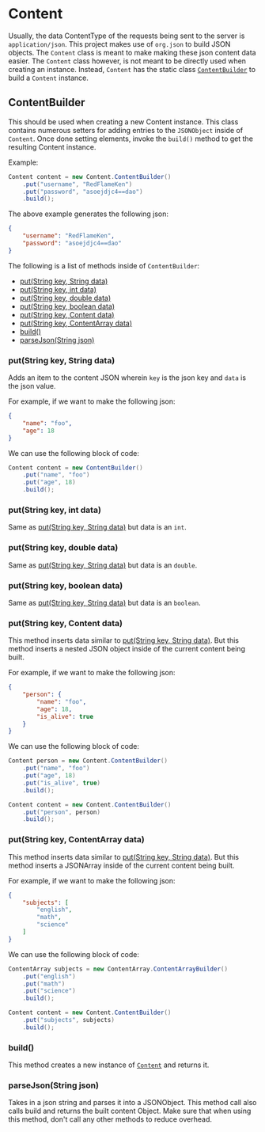 # Content
Usually, the data ContentType of the requests being sent to the server is
`application/json`. This project makes use of `org.json` to build JSON objects.
The `Content` class is meant to make making these json content data easier. The
`Content` class however, is not meant to be directly used when creating an
instance. Instead, `Content` has the static class
[`ContentBuilder`](#contentbuilder) to build a `Content` instance.

## ContentBuilder
This should be used when creating a new Content instance. This class contains
numerous setters for adding entries to the `JSONObject` inside of `Content`.
Once done setting elements, invoke the `build()` method to get the resulting
Content instance.

Example:
```java
Content content = new Content.ContentBuilder()
    .put("username", "RedFlameKen")
    .put("password", "asoejdjc4==dao")
    .build();
```
The above example generates the following json:
```json
{
    "username": "RedFlameKen",
    "password": "asoejdjc4==dao"
}
```

The following is a list of methods inside of `ContentBuilder`:
* [put(String key, String data)](#put-string-key-string-data)
* [put(String key, int data)](#put-string-key-int-data)
* [put(String key, double data)](#put-string-key-double-data)
* [put(String key, boolean data)](#put-string-key-boolean-data)
* [put(String key, Content data)](#put-string-key-content-data)
* [put(String key, ContentArray data)](#put-string-key-contentarray-data)
* [build()](#build)
* [parseJson(String json)](#parsejson-string-json)

### put(String key, String data)
Adds an item to the content JSON wherein `key` is the json key and `data` is
the json value.

For example, if we want to make the following json:
```json
{ 
    "name": "foo",
    "age": 18
}
```
         
We can use the following block of code:
```java
Content content = new ContentBuilder()
    .put("name", "foo")
    .put("age", 18)
    .build();
```

### put(String key, int data)
Same as [put(String key, String data)](#put-string-key-string-data) but data is
an `int`.
### put(String key, double data)
Same as [put(String key, String data)](#put-string-key-string-data) but data is
an `double`.
### put(String key, boolean data)
Same as [put(String key, String data)](#put-string-key-string-data) but data is
an `boolean`.
### put(String key, Content data)
This method inserts data similar to [put(String key, String
data)](#put-string-key-string-data). But this method inserts a nested JSON
object inside of the current content being built.

For example, if we want to make the following json:
```json
{ 
    "person": {
        "name": "foo",
        "age": 18,
        "is_alive": true
    }
}
```
         
We can use the following block of code:
```java
Content person = new Content.ContentBuilder()
    .put("name", "foo")
    .put("age", 18)
    .put("is_alive", true)
    .build();

Content content = new Content.ContentBuilder()
    .put("person", person)
    .build();
```

### put(String key, ContentArray data)
This method inserts data similar to [put(String key, String
data)](#put-string-key-string-data). But this method inserts a JSONArray inside
of the current content being built.

For example, if we want to make the following json:
```json
{ 
    "subjects": [
        "english",
        "math",
        "science"
    ]
}
```

We can use the following block of code:
```java
ContentArray subjects = new ContentArray.ContentArrayBuilder()
    .put("english")
    .put("math")
    .put("science")
    .build();

Content content = new Content.ContentBuilder()
    .put("subjects", subjects)
    .build(); 
```

### build()
This method creates a new instance of [`Content`](#content) and returns it.

### parseJson(String json)
Takes in a json string and parses it into a JSONObject. This method call also
calls build and returns the built content Object. Make sure that when using
this method, don't call any other methods to reduce overhead.



